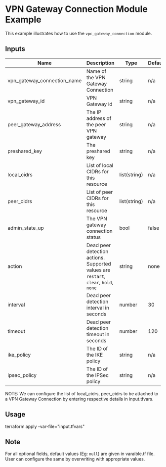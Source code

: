 # VPN Gateway Connection Module Example

This example illustrates how to use the `vpc_gateway_connection` module.

<!-- BEGINNING OF PRE-COMMIT-TERRAFORM DOCS HOOK -->

## Inputs

| Name                              | Description                                           | Type   | Default | Required |
|-----------------------------------|-------------------------------------------------------|--------|---------|----------|
| vpn\_gateway\_connection\_name | Name of the VPN Gateway Connection | string | n/a | yes |
| vpn\_gateway\_id | VPN Gateway id | string | n/a | yes |
| peer\_gateway\_address | The IP address of the peer VPN gateway | string | n/a | yes |
| preshared\_key | The preshared key | string | n/a | yes |
| local\_cidrs | List of local CIDRs for this resource | list(string) | n/a | yes |
| peer\_cidrs | List of peer CIDRs for this resource | list(string) | n/a | yes |
| admin\_state\_up | The VPN gateway connection status | bool | false | no |
| action | Dead peer detection actions. Supported values are `restart`, `clear`, `hold`, `none` | string | none | no |
| interval | Dead peer detection interval in seconds | number | 30 | no |
| timeout | Dead peer detection timeout in seconds | number | 120 | no |
| ike\_policy | The ID of the IKE policy | string | n/a | no |
| ipsec\_policy | The ID of the IPSec policy | string | n/a | no |


<!-- END OF PRE-COMMIT-TERRAFORM DOCS HOOK -->

NOTE: We can configure the list of local_cidrs, peer_cidrs to be attached to a VPN Gateway Connection by entering respective details in input.tfvars.

## Usage

terraform apply -var-file="input.tfvars"

## Note

For all optional fields, default values (Eg: `null`) are given in varaible.tf file. User can configure the same by overwriting with appropriate values.
